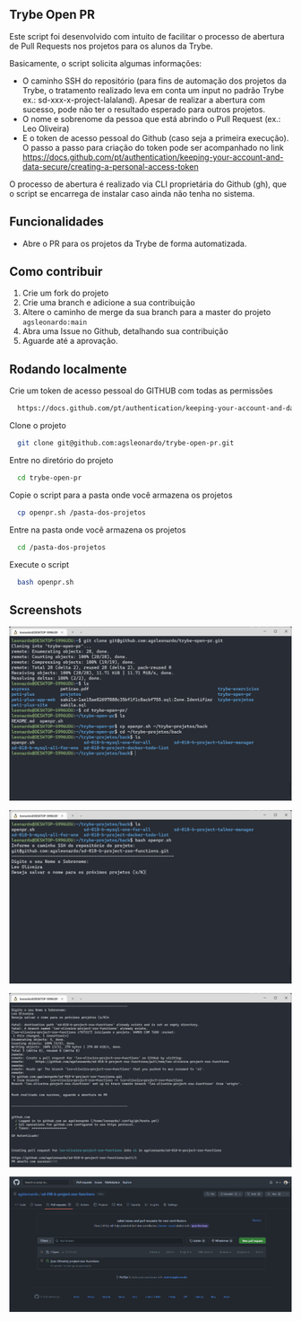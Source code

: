 ## Trybe Open PR
Este script foi desenvolvido com intuito de facilitar o processo de abertura de Pull Requests nos projetos para os alunos da Trybe.

Basicamente, o script solicita algumas informações:
- O caminho SSH do repositório (para fins de automação dos projetos da Trybe, o tratamento realizado leva em conta um input no padrão Trybe ex.: sd-xxx-x-project-lalaland). Apesar de realizar a abertura com sucesso, pode não ter o resultado esperado para outros projetos.
- O nome e sobrenome da pessoa que está abrindo o Pull Request (ex.: Leo Oliveira)
- E o token de acesso pessoal do Github (caso seja a primeira execução). O passo a passo para criação do token pode ser acompanhado no link  https://docs.github.com/pt/authentication/keeping-your-account-and-data-secure/creating-a-personal-access-token

O processo de abertura é realizado via CLI proprietária do Github (gh), que o script se encarrega de instalar caso ainda não tenha no sistema.
## Funcionalidades

- Abre o PR para os projetos da Trybe de forma automatizada.

## Como contribuir
  1. Crie um fork do projeto
  2. Crie uma branch e adicione a sua contribuição
  3. Altere o caminho de merge da sua branch para a master do projeto `agsleonardo:main`
  4. Abra uma Issue no Github, detalhando sua contribuição 
  5. Aguarde até a aprovação.

## Rodando localmente

Crie um token de acesso pessoal do GITHUB com todas as permissões

```bash
  https://docs.github.com/pt/authentication/keeping-your-account-and-data-secure/creating-a-personal-access-token
```
Clone o projeto

```bash
  git clone git@github.com:agsleonardo/trybe-open-pr.git
```

Entre no diretório do projeto

```bash
  cd trybe-open-pr
```

Copie o script para a pasta onde você armazena os projetos

```bash
  cp openpr.sh /pasta-dos-projetos
```
Entre na pasta onde você armazena os projetos

```bash
  cd /pasta-dos-projetos
```
Execute o script

```bash
  bash openpr.sh
```

## Screenshots

![1](assets/screenshots/1.png)

![2](assets/screenshots/2.png)

![3](assets/screenshots/3.png)

![4](assets/screenshots/4.png)


